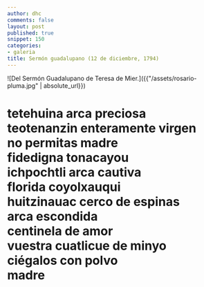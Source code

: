 ```yaml
---
author: dhc
comments: false
layout: post 
published: true
snippet: 150
categories:
- galeria
title: Sermón guadalupano (12 de diciembre, 1794)
---
```


![Del Sermón Guadalupano de Teresa de Mier.]({{"/assets/rosario-pluma.jpg" | absolute_url}})

<h1 class="f2 dark-gray measure lh-title fw1">tetehuina arca preciosa <br> teotenanzin enteramente virgen <br> no permitas madre <br> fidedigna tonacayou <br> ichpochtli arca cautiva <br> florida coyolxauqui <br> huitzinauac cerco de espinas <br>  arca escondida <br> centinela de amor <br> vuestra cuatlicue de minyo <br> ciégalos con polvo <br> madre </h1>


